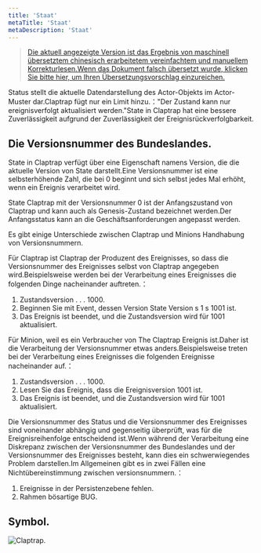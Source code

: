 ```yaml
---
title: 'Staat'
metaTitle: 'Staat'
metaDescription: 'Staat'
---
```


> [Die aktuell angezeigte Version ist das Ergebnis von maschinell übersetztem chinesisch erarbeitetem vereinfachtem und manuellem Korrekturlesen.Wenn das Dokument falsch übersetzt wurde, klicken Sie bitte hier, um Ihren Übersetzungsvorschlag einzureichen.](https://crwd.in/newbeclaptrap)

Status stellt die aktuelle Datendarstellung des Actor-Objekts im Actor-Muster dar.Claptrap fügt nur ein Limit hinzu.："Der Zustand kann nur ereignisverfolgt aktualisiert werden."State in Claptrap hat eine bessere Zuverlässigkeit aufgrund der Zuverlässigkeit der Ereignisrückverfolgbarkeit.

## Die Versionsnummer des Bundeslandes.

State in Claptrap verfügt über eine Eigenschaft namens Version, die die aktuelle Version von State darstellt.Eine Versionsnummer ist eine selbsterhöhende Zahl, die bei 0 beginnt und sich selbst jedes Mal erhöht, wenn ein Ereignis verarbeitet wird.

State Claptrap mit der Versionsnummer 0 ist der Anfangszustand von Claptrap und kann auch als Genesis-Zustand bezeichnet werden.Der Anfangsstatus kann an die Geschäftsanforderungen angepasst werden.

Es gibt einige Unterschiede zwischen Claptrap und Minions Handhabung von Versionsnummern.

Für Claptrap ist Claptrap der Produzent des Ereignisses, so dass die Versionsnummer des Ereignisses selbst von Claptrap angegeben wird.Beispielsweise werden bei der Verarbeitung eines Ereignisses die folgenden Dinge nacheinander auftreten.：

1. Zustandsversion . . . 1000.
2. Beginnen Sie mit Event, dessen Version State Version s 1 s 1001 ist.
3. Das Ereignis ist beendet, und die Zustandsversion wird für 1001 aktualisiert.

Für Minion, weil es ein Verbraucher von The Claptrap Ereignis ist.Daher ist die Verarbeitung der Versionsnummer etwas anders.Beispielsweise treten bei der Verarbeitung eines Ereignisses die folgenden Ereignisse nacheinander auf.：

1. Zustandsversion . . . 1000.
2. Lesen Sie das Ereignis, dass die Ereignisversion 1001 ist.
3. Das Ereignis ist beendet, und die Zustandsversion wird für 1001 aktualisiert.

Die Versionsnummer des Status und die Versionsnummer des Ereignisses sind voneinander abhängig und gegenseitig überprüft, was für die Ereignisreihenfolge entscheidend ist.Wenn während der Verarbeitung eine Diskrepanz zwischen der Versionsnummer des Bundeslandes und der Versionsnummer des Ereignisses besteht, kann dies ein schwerwiegendes Problem darstellen.Im Allgemeinen gibt es in zwei Fällen eine Nichtübereinstimmung zwischen versionsnummern.：

1. Ereignisse in der Persistenzebene fehlen.
2. Rahmen bösartige BUG.

## Symbol.

![Claptrap.](/images/claptrap_icons/state.svg)
